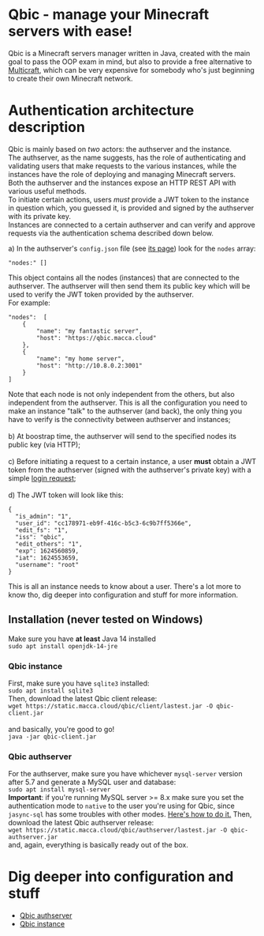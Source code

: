 # Qbic - manage your Minecraft servers with ease!
Qbic is a Minecraft servers manager written in Java, created with the main goal to pass the OOP exam in mind, but also to provide a free alternative to [Multicraft](https://multicraft.org), which can be very expensive for somebody who's just beginning to create their own Minecraft network.



# Authentication architecture description
Qbic is mainly based on *two* actors: the authserver and the instance.<br>
The authserver, as the name suggests, has the role of authenticating and validating users that make requests to the various instances, while the instances have the role of deploying and managing Minecraft servers.<br>
Both the authserver and the instances expose an HTTP REST API with various useful methods.
<br>
To initiate certain actions, users *must* provide a JWT token to the instance in question which, you guessed it, is provided and signed by the authserver with its  private key.
<br>
Instances are connected to a certain authserver and can verify and approve requests via the authentication schema described down below.
<br> 

a) In the authserver's `config.json` file (see [its page](https://github.com/lugli-maccaferri/qbic-demo/tree/main/authserver)) look for the `nodes` array:<br>
```
"nodes:" []
```
This object contains all the nodes (instances) that are connected to the authserver. The authserver will then send them its public key which will be used to verify the JWT token provided by the authserver.<br>
For example:
```
"nodes":  [  
	{  
		"name": "my fantastic server",  
		"host": "https://qbic.macca.cloud"  
	},  
	{  
		"name": "my home server",  
		"host": "http://10.8.0.2:3001"  
	}  
]
```
Note that each node is not only independent from the others, but also independent from the authserver. This is all the configuration you need to make an instance "talk" to the authserver (and back), the only thing you have to verify is the connectivity between authserver and instances;<br><br>
b) At boostrap time, the authserver will send to the specified nodes its public key (via HTTP);
<br><br>
c) Before initiating a request to a certain instance, a user **must** obtain a JWT token from the authserver (signed with the authserver's private key) with a simple [login request](https://github.com/lugli-maccaferri/qbic-demo/blob/main/authserver/api/auth.md#post-login);
<br><br>
d) The JWT token will look like this: 
```
{
  "is_admin": "1",
  "user_id": "cc178971-eb9f-416c-b5c3-6c9b7ff5366e",
  "edit_fs": "1",
  "iss": "qbic",
  "edit_others": "1",
  "exp": 1624560859,
  "iat": 1624553659,
  "username": "root"
}
```
This is all an instance needs to know about a user.
There's a lot more to know tho, dig deeper into configuration and stuff for more information.<br>

## Installation (never tested on Windows)
Make sure you have **at least** Java 14 installed<br>
`sudo apt install openjdk-14-jre`

### Qbic instance
First, make sure you have `sqlite3` installed:<br>
`sudo apt install sqlite3`<br>
Then, download the latest Qbic client release:<br>
`wget https://static.macca.cloud/qbic/client/lastest.jar -O qbic-client.jar`<br>
<br>
and basically, you're good to go! <br>
`java -jar qbic-client.jar`

### Qbic authserver
For the authserver, make sure you have whichever `mysql-server` version after 5.7 and generate a MySQL user and database:<br>
`sudo apt install mysql-server`<br>
**Important**: if you're running MySQL server >= 8.x make sure you set the authentication mode to `native` to the user you're using for Qbic, since `jasync-sql` has some troubles with other modes. [Here's how to do it.](https://medium.com/@crmcmullen/how-to-run-mysql-8-0-with-native-password-authentication-502de5bac661)
Then, download the latest Qbic authserver release:<br>
`wget https://static.macca.cloud/qbic/authserver/lastest.jar -O qbic-authserver.jar`<br>
and, again, everything is basically ready out of the box.

# Dig deeper into configuration and stuff
- [Qbic authserver](https://github.com/lugli-maccaferri/qbic-demo/tree/main/authserver)
- [Qbic instance](https://github.com/lugli-maccaferri/qbic-demo/tree/main/instance)

